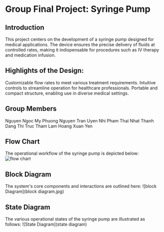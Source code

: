 # Group Final Project: Syringe Pump
## Introduction
This project centers on the development of a syringe pump designed for medical applications. The device ensures the precise delivery of fluids at controlled rates, making it indispensable for procedures such as IV therapy and medication infusion.

## Highlights of the Design:
Customizable flow rates to meet various treatment requirements.
Intuitive controls to streamline operation for healthcare professionals.
Portable and compact structure, enabling use in diverse medical settings.

## Group Members
Nguyen Ngoc My Phuong
Nguyen Tran Uyen Nhi
Pham Thai Nhat Thanh
Dang Thi Truc Tham
Lam Hoang Xuan Yen

## Flow Chart
The operational workflow of the syringe pump is depicted below:
![flow chart](https://github.com/user-attachments/assets/b3f3d458-134b-4689-9413-fe715ee7041e)

## Block Diagram
The system's core components and interactions are outlined here:
![block Diagram](block diagram.jpg)


## State Diagram
The various operational states of the syringe pump are illustrated as follows:
![State Diagram](state diagram)
